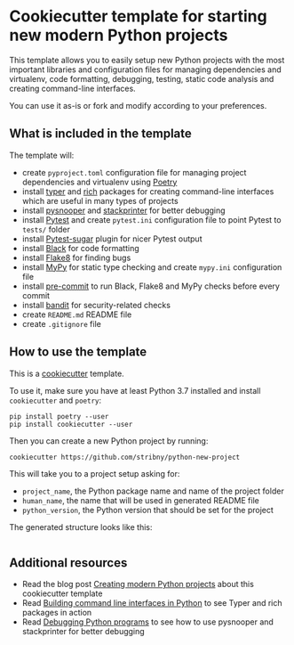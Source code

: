 # Cookiecutter template for starting new modern Python projects

This template allows you to easily setup new Python projects with the most important libraries and configuration files for managing dependencies and virtualenv, code formatting, debugging, testing, static code analysis and creating command-line interfaces.

You can use it as-is or fork and modify according to your preferences.

## What is included in the template

The template will:

- create `pyproject.toml` configuration file for managing project dependencies and virtualenv using [Poetry](https://python-poetry.org/)
- install [typer](https://pypi.org/project/typer/) and [rich](https://pypi.org/project/rich/) packages for creating command-line interfaces which are useful in many types of projects
- install [pysnooper](https://pypi.org/project/PySnooper/) and [stackprinter](https://pypi.org/project/stackprinter/) for better debugging
- install [Pytest](https://docs.pytest.org/en/stable/) and create `pytest.ini` configuration file to point Pytest to `tests/` folder
- install [Pytest-sugar](https://pypi.org/project/pytest-sugar/) plugin for nicer Pytest output
- install [Black](https://black.readthedocs.io/en/stable/) for code formatting
- install [Flake8](https://flake8.pycqa.org/en/latest/) for finding bugs
- install [MyPy](http://mypy-lang.org/) for static type checking and create `mypy.ini` configuration file
- install [pre-commit](https://pre-commit.com/) to run Black, Flake8 and MyPy checks before every commit
- install [bandit](https://bandit.readthedocs.io/) for security-related checks
- create `README.md` README file
- create `.gitignore` file

## How to use the template

This is a [cookiecutter](https://cookiecutter.readthedocs.io) template.

To use it, make sure you have at least Python 3.7 installed and install `cookiecutter` and `poetry`:

```
pip install poetry --user
pip install cookiecutter --user
```

Then you can create a new Python project by running:

```
cookiecutter https://github.com/stribny/python-new-project
```

This will take you to a project setup asking for:
- `project_name`, the Python package name and name of the project folder
- `human_name`, the name that will be used in generated README file
- `python_version`, the Python version that should be set for the project

The generated structure looks like this:

```

```

## Additional resources

- Read the blog post [Creating modern Python projects]() about this cookiecutter template
- Read [Building command line interfaces in Python](https://stribny.name/blog/2020/01/building-command-line-interfaces-in-python) to see Typer and rich packages in action
- Read [Debugging Python programs](https://stribny.name/blog/2019/06/debugging-python-programs) to see how to use pysnooper and stackprinter for better debugging